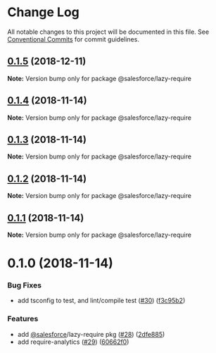 # Change Log

All notable changes to this project will be documented in this file.
See [Conventional Commits](https://conventionalcommits.org) for commit guidelines.

## [0.1.5](https://github.com/forcedotcom/sfdx-dev-packages/compare/@salesforce/lazy-require@0.1.4...@salesforce/lazy-require@0.1.5) (2018-12-11)

**Note:** Version bump only for package @salesforce/lazy-require





## [0.1.4](https://github.com/forcedotcom/sfdx-dev-packages/compare/@salesforce/lazy-require@0.1.3...@salesforce/lazy-require@0.1.4) (2018-11-14)

**Note:** Version bump only for package @salesforce/lazy-require





## [0.1.3](https://github.com/forcedotcom/sfdx-dev-packages/compare/@salesforce/lazy-require@0.1.2...@salesforce/lazy-require@0.1.3) (2018-11-14)

**Note:** Version bump only for package @salesforce/lazy-require





## [0.1.2](https://github.com/forcedotcom/sfdx-dev-packages/compare/@salesforce/lazy-require@0.1.1...@salesforce/lazy-require@0.1.2) (2018-11-14)

**Note:** Version bump only for package @salesforce/lazy-require





## [0.1.1](https://github.com/forcedotcom/sfdx-dev-packages/compare/@salesforce/lazy-require@0.1.0...@salesforce/lazy-require@0.1.1) (2018-11-14)

**Note:** Version bump only for package @salesforce/lazy-require





# 0.1.0 (2018-11-14)


### Bug Fixes

* add tsconfig to test, and lint/compile test ([#30](https://github.com/forcedotcom/sfdx-dev-packages/issues/30)) ([f3c95b2](https://github.com/forcedotcom/sfdx-dev-packages/commit/f3c95b2))


### Features

* add [@salesforce](https://github.com/salesforce)/lazy-require pkg ([#28](https://github.com/forcedotcom/sfdx-dev-packages/issues/28)) ([2dfe885](https://github.com/forcedotcom/sfdx-dev-packages/commit/2dfe885))
* add require-analytics ([#29](https://github.com/forcedotcom/sfdx-dev-packages/issues/29)) ([60662f0](https://github.com/forcedotcom/sfdx-dev-packages/commit/60662f0))
